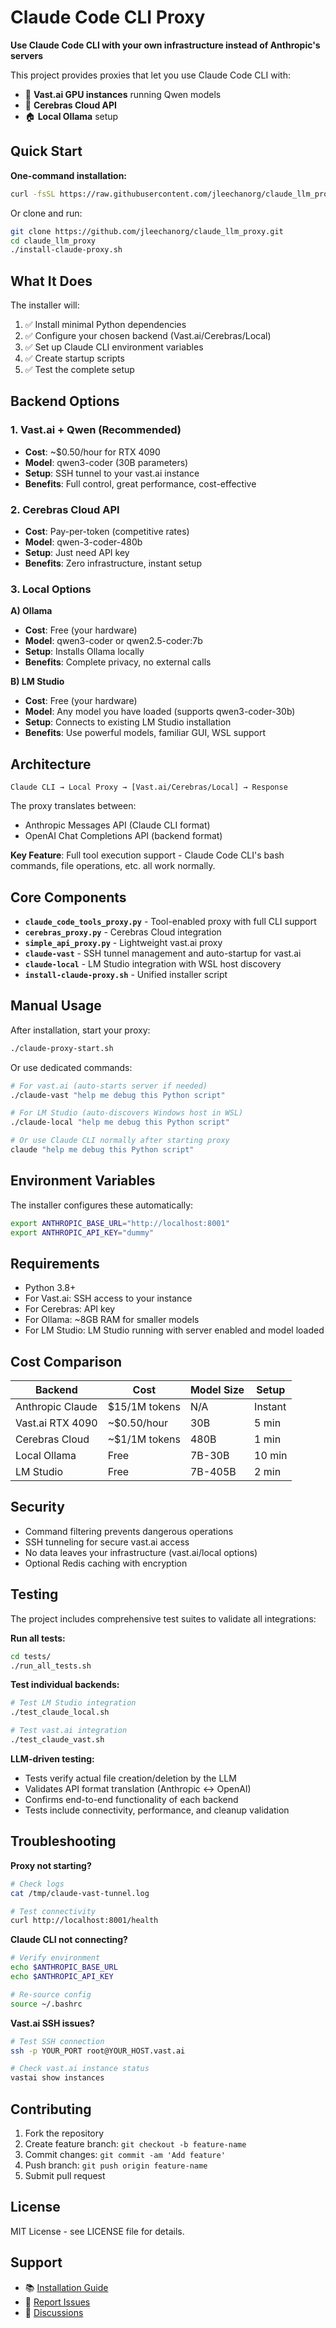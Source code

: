 # Claude Code CLI Proxy

**Use Claude Code CLI with your own infrastructure instead of Anthropic's servers**

This project provides proxies that let you use Claude Code CLI with:
- 🚀 **Vast.ai GPU instances** running Qwen models
- 🧠 **Cerebras Cloud API** 
- 🏠 **Local Ollama** setup

## Quick Start

**One-command installation:**

```bash
curl -fsSL https://raw.githubusercontent.com/jleechanorg/claude_llm_proxy/main/install-claude-proxy.sh | bash
```

Or clone and run:
```bash
git clone https://github.com/jleechanorg/claude_llm_proxy.git
cd claude_llm_proxy
./install-claude-proxy.sh
```

## What It Does

The installer will:
1. ✅ Install minimal Python dependencies 
2. ✅ Configure your chosen backend (Vast.ai/Cerebras/Local)
3. ✅ Set up Claude CLI environment variables
4. ✅ Create startup scripts
5. ✅ Test the complete setup

## Backend Options

### 1. Vast.ai + Qwen (Recommended)
- **Cost**: ~$0.50/hour for RTX 4090
- **Model**: qwen3-coder (30B parameters)
- **Setup**: SSH tunnel to your vast.ai instance
- **Benefits**: Full control, great performance, cost-effective

### 2. Cerebras Cloud API
- **Cost**: Pay-per-token (competitive rates)
- **Model**: qwen-3-coder-480b 
- **Setup**: Just need API key
- **Benefits**: Zero infrastructure, instant setup

### 3. Local Options
**A) Ollama**
- **Cost**: Free (your hardware)
- **Model**: qwen3-coder or qwen2.5-coder:7b
- **Setup**: Installs Ollama locally
- **Benefits**: Complete privacy, no external calls

**B) LM Studio**
- **Cost**: Free (your hardware)
- **Model**: Any model you have loaded (supports qwen3-coder-30b)
- **Setup**: Connects to existing LM Studio installation
- **Benefits**: Use powerful models, familiar GUI, WSL support

## Architecture

```
Claude CLI → Local Proxy → [Vast.ai/Cerebras/Local] → Response
```

The proxy translates between:
- Anthropic Messages API (Claude CLI format)
- OpenAI Chat Completions API (backend format)

**Key Feature**: Full tool execution support - Claude Code CLI's bash commands, file operations, etc. all work normally.

## Core Components

- **`claude_code_tools_proxy.py`** - Tool-enabled proxy with full CLI support
- **`cerebras_proxy.py`** - Cerebras Cloud integration  
- **`simple_api_proxy.py`** - Lightweight vast.ai proxy
- **`claude-vast`** - SSH tunnel management and auto-startup for vast.ai
- **`claude-local`** - LM Studio integration with WSL host discovery
- **`install-claude-proxy.sh`** - Unified installer script

## Manual Usage

After installation, start your proxy:
```bash
./claude-proxy-start.sh
```

Or use dedicated commands:
```bash
# For vast.ai (auto-starts server if needed)
./claude-vast "help me debug this Python script"

# For LM Studio (auto-discovers Windows host in WSL)
./claude-local "help me debug this Python script"

# Or use Claude CLI normally after starting proxy
claude "help me debug this Python script"
```

## Environment Variables

The installer configures these automatically:
```bash
export ANTHROPIC_BASE_URL="http://localhost:8001"
export ANTHROPIC_API_KEY="dummy"
```

## Requirements

- Python 3.8+
- For Vast.ai: SSH access to your instance
- For Cerebras: API key
- For Ollama: ~8GB RAM for smaller models
- For LM Studio: LM Studio running with server enabled and model loaded

## Cost Comparison

| Backend | Cost | Model Size | Setup |
|---------|------|------------|-------|
| Anthropic Claude | $15/1M tokens | N/A | Instant |
| Vast.ai RTX 4090 | ~$0.50/hour | 30B | 5 min |
| Cerebras Cloud | ~$1/1M tokens | 480B | 1 min |
| Local Ollama | Free | 7B-30B | 10 min |
| LM Studio | Free | 7B-405B | 2 min |

## Security

- Command filtering prevents dangerous operations
- SSH tunneling for secure vast.ai access
- No data leaves your infrastructure (vast.ai/local options)
- Optional Redis caching with encryption

## Testing

The project includes comprehensive test suites to validate all integrations:

**Run all tests:**
```bash
cd tests/
./run_all_tests.sh
```

**Test individual backends:**
```bash
# Test LM Studio integration
./test_claude_local.sh

# Test vast.ai integration  
./test_claude_vast.sh
```

**LLM-driven testing:**
- Tests verify actual file creation/deletion by the LLM
- Validates API format translation (Anthropic ↔ OpenAI)
- Confirms end-to-end functionality of each backend
- Tests include connectivity, performance, and cleanup validation

## Troubleshooting

**Proxy not starting?**
```bash
# Check logs
cat /tmp/claude-vast-tunnel.log

# Test connectivity
curl http://localhost:8001/health
```

**Claude CLI not connecting?**
```bash
# Verify environment
echo $ANTHROPIC_BASE_URL
echo $ANTHROPIC_API_KEY

# Re-source config
source ~/.bashrc
```

**Vast.ai SSH issues?**
```bash
# Test SSH connection
ssh -p YOUR_PORT root@YOUR_HOST.vast.ai

# Check vast.ai instance status
vastai show instances
```

## Contributing

1. Fork the repository
2. Create feature branch: `git checkout -b feature-name`
3. Commit changes: `git commit -am 'Add feature'`
4. Push branch: `git push origin feature-name`
5. Submit pull request

## License

MIT License - see LICENSE file for details.

## Support

- 📚 [Installation Guide](docs/setup.md)
- 🐛 [Report Issues](https://github.com/jleechanorg/claude_llm_proxy/issues)
- 💬 [Discussions](https://github.com/jleechanorg/claude_llm_proxy/discussions)